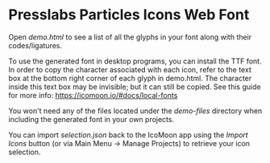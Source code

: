 # Presslabs Particles Icons Web Font

Open *demo.html* to see a list of all the glyphs in your font along with their codes/ligatures.

To use the generated font in desktop programs, you can install the TTF font. In order to copy the character associated with each icon, refer to the text box at the bottom right corner of each glyph in demo.html. The character inside this text box may be invisible; but it can still be copied. See this guide for more info: https://icomoon.io/#docs/local-fonts

You won't need any of the files located under the *demo-files* directory when including the generated font in your own projects.

You can import *selection.json* back to the IcoMoon app using the *Import Icons* button (or via Main Menu → Manage Projects) to retrieve your icon selection.
